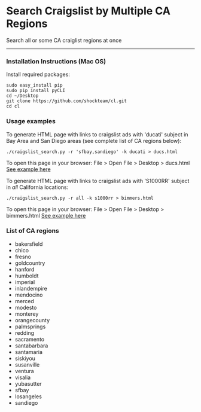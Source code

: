 # Search Craigslist by Multiple CA Regions

Search all or some CA craiglist regions at once

-----------------------

### Installation Instructions (Mac OS)

Install required packages:

    sudo easy_install pip 
    sudo pip install pyCLI
    cd ~/Desktop
    git clone https://github.com/shockteam/cl.git
    cd cl

### Usage examples

To generate HTML page with links to craigslist ads with 'ducati' subject in Bay Area and San Diego areas (see complete list of CA regions below):

    ./craigslist_search.py -r 'sfbay,sandiego' -k ducati > ducs.html

To open this page in your browser: File > Open File > Desktop > ducs.html [See example here](http://OXYEHHO.COM/MOCKBA/ducs.html)

To generate HTML page with links to craigslist ads with 'S1000RR' subject in *all* California locations:

    ./craigslist_search.py -r all -k s1000rr > bimmers.html

To open this page in your browser: File > Open File > Desktop > bimmers.html [See example here](http://OXYEHHO.COM/MOCKBA/bimmers.html)

### List of CA regions

*   bakersfield
*   chico
*   fresno
*   goldcountry
*   hanford
*   humboldt
*   imperial
*   inlandempire
*   mendocino
*   merced
*   modesto
*   monterey
*   orangecounty
*   palmsprings
*   redding
*   sacramento
*   santabarbara
*   santamaria
*   siskiyou
*   susanville
*   ventura
*   visalia
*   yubasutter
*   sfbay
*   losangeles
*   sandiego
